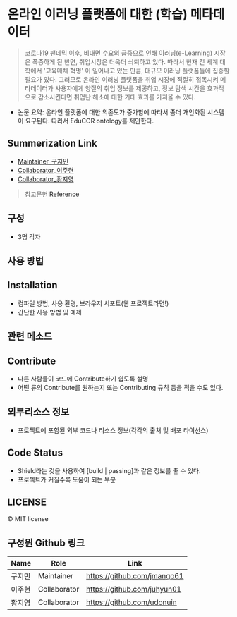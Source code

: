 # 온라인 이러닝 플랫폼에 대한 (학습) 메타데이터 

> 코로나19 팬데믹 이후, 비대면 수요의 급증으로 인해 이러닝(e-Learning) 시장은 폭증하게 된 반면, 취업시장은 더욱더 쇠퇴하고 있다. 따라서 현재 전 세계 대학에서 '교육매체 혁명' 이 일어나고 있는 만큼, 대규모 이러닝 플랫폼들에 집중할 필요가 있다. 그러므로 온라인 이러닝 플랫폼을 취업 시장에 적절히 접목시켜 메타데이터가 사용자에게 양질의 취업 정보를 제공하고, 정보 탐색 시간을 효과적으로 감소시킨다면 취업난 해소에 대한 기대 효과를 가져올 수 있다.

+ 논문 요약: 온라인 플랫폼에 대한 의존도가 증가함에 따라서 좀더 개인화된 시스템 이 요구된다.
따라서 EduCOR ontology를 제안한다.

## Summerization Link

+ [Maintainer_구지민](https://github.com/jmango61/metadata-about-E-learning-platform/blob/c5f83398c2482cddc7ee27881bc630d5a5195402/2128194_Gu%20Jimin.md)
+ [Collaborator_이주현](https://github.com/jmango61/metadata-about-E-learning-platform/blob/c5f83398c2482cddc7ee27881bc630d5a5195402/2036847_Lee%20Joohyun.md)
+ [Collaborator_황지영](https://github.com/jmango61/metadata-about-E-learning-platform/blob/c5f83398c2482cddc7ee27881bc630d5a5195402/2140072_Hwang%20Jiyoung.md)

>참고문헌 [Reference](https://arxiv.org/abs/2107.05522)

## 구성

+ 3명 각자

## 사용 방법

## Installation

- 컴파일 방법, 사용 환경, 브라우저 서포트(웹 프로젝트라면!)
- 간단한 사용 방법 및 예제

## 관련 메소드

## Contribute

- 다른 사람들이 코드에 Contribute하기 쉽도록 설명
- 어떤 류의 Contribute를 원하는지 또는 Contributing 규칙 등을 적을 수도 있다.

## 외부리소스 정보

- 프로젝트에 포함된 외부 코드나 리소스 정보(각각의 출처 및 배포 라이선스)

## Code Status

- Shield라는 것을 사용하여 [build | passing]과 같은 정보를 줄 수 있다.
- 프로젝트가 커질수록 도움이 되는 부분

## LICENSE

© MIT license

## 구성원 Github 링크

Name|Role|Link
---|---|---|
구지민|Maintainer|https://github.com/jmango61|
이주현|Collaborator|https://github.com/juhyun01|
황지영|Collaborator|https://github.com/udonuin|
